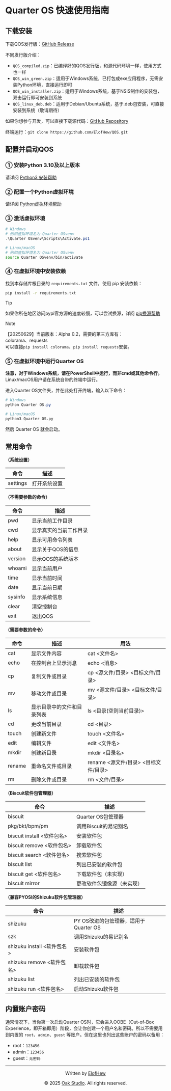 # Quarter OS 快速使用指南

## 下载安装

下载QOS发行版：[GitHub Release](https://github.com/ElofHew/QOS/releases)

不同发行版介绍：

- `QOS_compiled.zip`：已编译好的QOS发行版，和源代码环境一样，使用方式也一样
- `QOS_win_green.zip`：适用于Windows系统，已打包成exe应用程序，无需安装Python环境，直接运行即可
- `QOS_win_installer.zip`：适用于Windows系统，基于NSIS制作的安装包，双击运行即可安装到系统
- `QOS_linux_deb.deb`：适用于Debian/Ubuntu系统，基于.deb包安装，可直接安装到系统（敬请期待）

如果你想参与开发，可以直接下载源代码：[GitHub Repository](https://github.com/ElofHew/QOS)

终端运行：`git clone https://github.com/ElofHew/QOS.git`

## 配置并启动QOS

### ① 安装Python 3.10及以上版本

请详阅 [Python3 安装帮助](../HelpDocs/Install_Python3.md)

### ② 配置一个Python虚拟环境

请详阅 [Python虚拟环境帮助](../HelpDocs/Set_PythonVenv.md)

### ③ 激活虚拟环境

``` powershell
# Windows
# 例如虚拟环境名为 Quarter OSvenv
.\Quarter OSvenv\Scripts\Activate.ps1
```

``` bash
# Linux/macOS
# 例如虚拟环境名为 Quarter OSvenv
source Quarter OSvenv/bin/activate
```

### ④ 在虚拟环境中安装依赖

找到本存储库根目录的 `requirements.txt` 文件，使用 pip 安装依赖：

``` bash
pip install -r requirements.txt
```

> [!TIP]
> 如果你所在地区访问pypi官方源的速度较慢，可以尝试换源，详阅 [pip换源帮助](../HelpDocs/Change_pip_Mirror.md)

> [!NOTE]
> 【20250629】当前版本：Alpha 0.2，需要的第三方库有：<br>
> colorama、requests<br>
> 可以直接`pip install colorama`、`pip install requests`安装。

### ⑤ 在虚拟环境中运行Quarter OS

**注意，对于Windows系统，请在PowerShell中运行，而非cmd或其他命令行。** Linux/macOS用户请在系统自带的终端中运行。

进入Quarter OS文件夹，并在此处打开终端，输入以下命令：

``` powershell
# Windows
python Quarter OS.py
```

``` bash
# Linux/macOS
python3 Quarter OS.py
```

然后 Quarter OS 就会启动。

## 常用命令

**（系统设置）**

| 命令 | 描述 |
|------|------|
| settings | 打开系统设置 |

**（不需要参数的命令）**

| 命令 | 描述 |
|------|------|
| pwd  | 显示当前工作目录 |
| cwd  | 显示真实的当前工作目录 |
| help | 显示可用命令列表 |
| about | 显示关于QOS的信息 |
| version | 显示QOS的系统版本 |
| whoami  | 显示当前用户 |
| time  | 显示当前时间 |
| date  | 显示当前日期 |
| sysinfo | 显示系统信息 |
| clear | 清空控制台 |
| exit  | 退出QOS |

**（需要参数的命令）**

| 命令 | 描述 | 用法 |
|------|------|------|
| cat  | 显示文件内容 | cat <文件名> |
| echo | 在控制台上显示消息 | echo <消息> |
| cp   | 复制文件或目录 | cp <源文件/目录> <目标文件/目录> |
| mv   | 移动文件或目录 | mv <源文件/目录> <目标文件/目录> |
| ls   | 显示目录中的文件和目录列表 | ls <目录(空则当前目录)> |
| cd   | 更改当前目录 | cd <目录> |
| touch| 创建新文件 | touch <文件名> |
| edit | 编辑文件 | edit <文件名> |
| mkdir| 创建新目录 | mkdir <目录名> |
| rename | 重命名文件或目录 | rename <源文件/目录> <目标文件/目录> |
| rm   | 删除文件或目录 | rm <文件/目录> |

**（Biscuit软件包管理器）**

| 命令 | 描述 |
|------|------|
| biscuit | Quarter OS包管理器 |
| pkg/bkt/bpm/pm | 调用Biscuit的易记别名 |
| biscuit install <软件包名> | 安装软件包 |
| biscuit remove <软件包名> | 卸载软件包 |
| biscuit search <软件包名> | 搜索软件包 |
| biscuit list | 列出已安装的软件包 |
| biscuit get <软件包名> | 下载软件包（未实现） |
| biscuit mirror | 更改软件包镜像源（未实现） |

**（兼容PYOSI的Shizuku软件包管理器）**

| 命令 | 描述 |
|------|------|
| shizuku | PY OS改进的包管理器，适用于Quarter OS |
| szk     | 调用Shizuku的易记别名 |
| shizuku install <软件包名> | 安装软件包 |
| shizuku remove <软件包名> | 卸载软件包 |
| shizuku list | 列出已安装的软件包 |
| shizuku run <软件包名> | 启动Shizuku软件包 |

## 内置账户密码

通常情况下，当你第一次启动Quarter OS时，它会进入OOBE（Out-of-Box Experience，即开箱即用）阶段，会让你创建一个用户名和密码。所以不需要用到内置的 `root`、`admin`、`guest` 等账户。但在这里也列出这些账户的密码以备用：

- root：`123456`
- admin：`123456`
- guest：`无密码`

------

<div align="center">

Written by [ElofHew](https://github.com/ElofHew)

&copy; 2025 [Oak Studio](https://t.me/oakstdcn). All rights reserved.

</div>